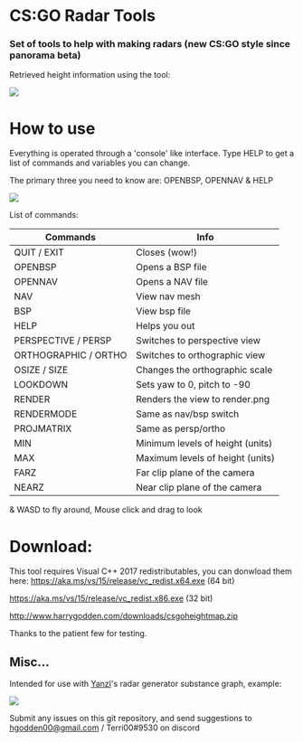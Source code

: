 # CS:GO Radar Tools
### Set of tools to help with making radars (new CS:GO style since panorama beta)
Retrieved height information using the tool:

![](https://i.imgur.com/gd1OC8g.png)

# How to use
Everything is operated through a 'console' like interface. Type HELP to get a list of commands and variables you can change.

The primary three you need to know are: OPENBSP, OPENNAV & HELP

![](https://i.imgur.com/vmQ6BDa.gif)

List of commands:

| Commands						             | Info                             |
|----------------------------------|----------------------------------|
| QUIT / EXIT                      | Closes (wow!)                    |
| OPENBSP                          | Opens a BSP file                 |
| OPENNAV                          | Opens a NAV file                 |
| NAV                              | View nav mesh                    |
| BSP                              | View bsp file                    |
| HELP                             | Helps you out                    |
| PERSPECTIVE / PERSP              | Switches to perspective view     |
| ORTHOGRAPHIC / ORTHO             | Switches to orthographic view    |
| OSIZE / SIZE <int>               | Changes the orthographic scale   |
| LOOKDOWN                         | Sets yaw to 0, pitch to -90      |
| RENDER                           | Renders the view to render.png   |
| RENDERMODE <int>                 | Same as nav/bsp switch           |
| PROJMATRIX <int>                 | Same as persp/ortho              |
| MIN    <int>                     | Minimum levels of height (units) |
| MAX    <int>                     | Maximum levels of height (units) |
| FARZ <int>                       | Far clip plane of the camera     |
| NEARZ <int>                      | Near clip plane of the camera    |

& WASD to fly around, Mouse click and drag to look

# Download:
This tool requires Visual C++ 2017 redistributables, you can donwload them here:
https://aka.ms/vs/15/release/vc_redist.x64.exe (64 bit)

https://aka.ms/vs/15/release/vc_redist.x86.exe (32 bit)

http://www.harrygodden.com/downloads/csgoheightmap.zip

Thanks to the patient few for testing.

## Misc... 
Intended for use with [Yanzl](https://github.com/gortnarj)'s radar generator substance graph, example:

![](https://i.imgur.com/gQ2TLRC.png)

Submit any issues on this git repository, and send suggestions to hgodden00@gmail.com / Terri00#9530 on discord
